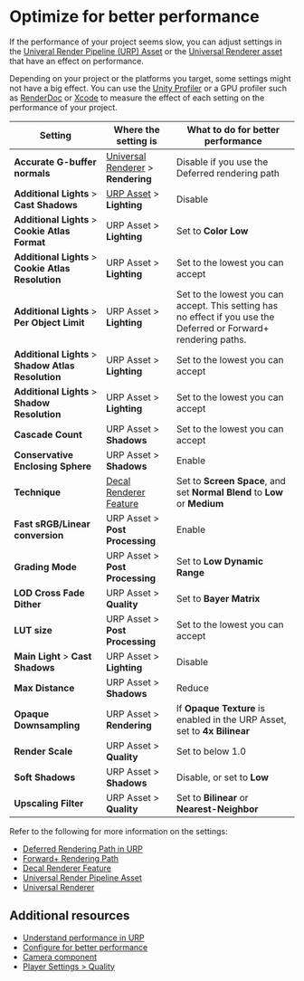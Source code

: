 
# Optimize for better performance

If the performance of your project seems slow, you can adjust settings in the [Univeral Render Pipeline (URP) Asset](universalrp-asset.md) or the [Universal Renderer asset](urp-universal-renderer.md) that have an effect on performance.

Depending on your project or the platforms you target, some settings might not have a big effect. You can use the [Unity Profiler](https://docs.unity3d.com/Manual/Profiler.html) or a GPU profiler such as [RenderDoc](https://docs.unity3d.com/Manual/RenderDocIntegration.html) or [Xcode](https://docs.unity3d.com/Manual/XcodeFrameDebuggerIntegration.html) to measure the effect of each setting on the performance of your project.


| **Setting** | **Where the setting is** | **What to do for better performance** |
| ------------------------------------------- | ------------------------------ | --------------------------------------------------------------------------- |
| **Accurate G-buffer normals** | [Universal Renderer](urp-universal-renderer.md) > **Rendering** | Disable if you use the Deferred rendering path |
| **Additional Lights** > **Cast Shadows** | [URP Asset](universalrp-asset.md) > **Lighting** | Disable |
| **Additional Lights** > **Cookie Atlas Format** | URP Asset > **Lighting** | Set to **Color Low** |
| **Additional Lights** > **Cookie Atlas Resolution** | URP Asset > **Lighting** | Set to the lowest you can accept |
| **Additional Lights** > **Per Object Limit** | URP Asset > **Lighting** | Set to the lowest you can accept. This setting has no effect if you use the Deferred or Forward+ rendering paths. |
| **Additional Lights** > **Shadow Atlas Resolution** | URP Asset > **Lighting** | Set to the lowest you can accept |
| **Additional Lights** > **Shadow Resolution** | URP Asset > **Lighting** | Set to the lowest you can accept |
| **Cascade Count** | URP Asset > **Shadows** | Set to the lowest you can accept |
| **Conservative Enclosing Sphere** | URP Asset > **Shadows** | Enable |
| **Technique** | [Decal Renderer Feature](renderer-feature-decal.md) | Set to **Screen Space**, and set **Normal Blend** to **Low** or **Medium** |
| **Fast sRGB/Linear conversion** | URP Asset > **Post Processing** | Enable |
| **Grading Mode** | URP Asset > **Post Processing** | Set to **Low Dynamic Range** |
| **LOD Cross Fade Dither** | URP Asset > **Quality** | Set to **Bayer Matrix** |
| **LUT size** | URP Asset > **Post Processing** | Set to the lowest you can accept |
| **Main Light** > **Cast Shadows** | URP Asset > **Lighting** | Disable |
| **Max Distance** | URP Asset > **Shadows** | Reduce |
| **Opaque Downsampling** | URP Asset > **Rendering** | If **Opaque Texture** is enabled in the URP Asset, set to **4x Bilinear** |
| **Render Scale** | URP Asset > **Quality** | Set to below 1.0 |
| **Soft Shadows** | URP Asset > **Shadows** | Disable, or set to **Low** |
| **Upscaling Filter** | URP Asset > **Quality** | Set to **Bilinear** or **Nearest-Neighbor** |

Refer to the following for more information on the settings:

- [Deferred Rendering Path in URP](rendering/deferred-rendering-path.md)
- [Forward+ Rendering Path](rendering/forward-plus-rendering-path.md)
- [Decal Renderer Feature](renderer-feature-decal.md)
- [Universal Render Pipeline Asset](universalrp-asset.md)
- [Universal Renderer](urp-universal-renderer.md)

## Additional resources

- [Understand performance in URP](understand-performance.md)
- [Configure for better performance](configure-for-better-performance.md)
- [Camera component](https://docs.unity3d.com/Documentation/Manual/class-Camera.html)
- [Player Settings > Quality](https://docs.unity3d.com/Manual/class-QualitySettings.html)
